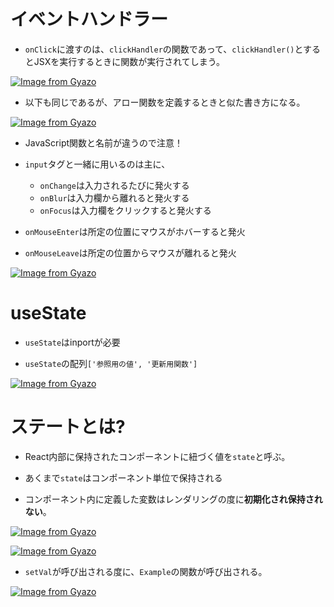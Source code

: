 # イベントハンドラー

- `onClick`に渡すのは、`clickHandler`の関数であって、`clickHandler()`とするとJSXを実行するときに関数が実行されてしまう。

[![Image from Gyazo](https://i.gyazo.com/00e40414d9cb7255705e087ba12ffc87.png)](https://gyazo.com/00e40414d9cb7255705e087ba12ffc87)

- 以下も同じであるが、アロー関数を定義するときと似た書き方になる。

[![Image from Gyazo](https://i.gyazo.com/314955f8d67259bd3d4bdfa7880704ee.png)](https://gyazo.com/314955f8d67259bd3d4bdfa7880704ee)

- JavaScript関数と名前が違うので注意！

- `input`タグと一緒に用いるのは主に、
  - `onChange`は入力されるたびに発火する
  - `onBlur`は入力欄から離れると発火する
  - `onFocus`は入力欄をクリックすると発火する

- `onMouseEnter`は所定の位置にマウスがホバーすると発火

- `onMouseLeave`は所定の位置からマウスが離れると発火

[![Image from Gyazo](https://i.gyazo.com/453670d8e63e185ce6116532425cdc4e.png)](https://gyazo.com/453670d8e63e185ce6116532425cdc4e)

# useState

- `useState`はinportが必要

- `useState`の配列`['参照用の値', '更新用関数']`

[![Image from Gyazo](https://i.gyazo.com/b00b11812ab42161c20d7c31118d5527.png)](https://gyazo.com/b00b11812ab42161c20d7c31118d5527)

# ステートとは?

- React内部に保持されたコンポーネントに紐づく値を`state`と呼ぶ。

- あくまで`state`はコンポーネント単位で保持される

- コンポーネント内に定義した変数はレンダリングの度に**初期化され保持されない**。

[![Image from Gyazo](https://i.gyazo.com/a95f528c56ced6f01a26d7a3072d929c.png)](https://gyazo.com/a95f528c56ced6f01a26d7a3072d929c)

[![Image from Gyazo](https://i.gyazo.com/950f272b9454c3773d96dc62e5b4f6b7.png)](https://gyazo.com/950f272b9454c3773d96dc62e5b4f6b7)

- `setVal`が呼び出される度に、`Example`の関数が呼び出される。

[![Image from Gyazo](https://i.gyazo.com/75a70532280f28b7bc512f4067f1ea92.png)](https://gyazo.com/75a70532280f28b7bc512f4067f1ea92)